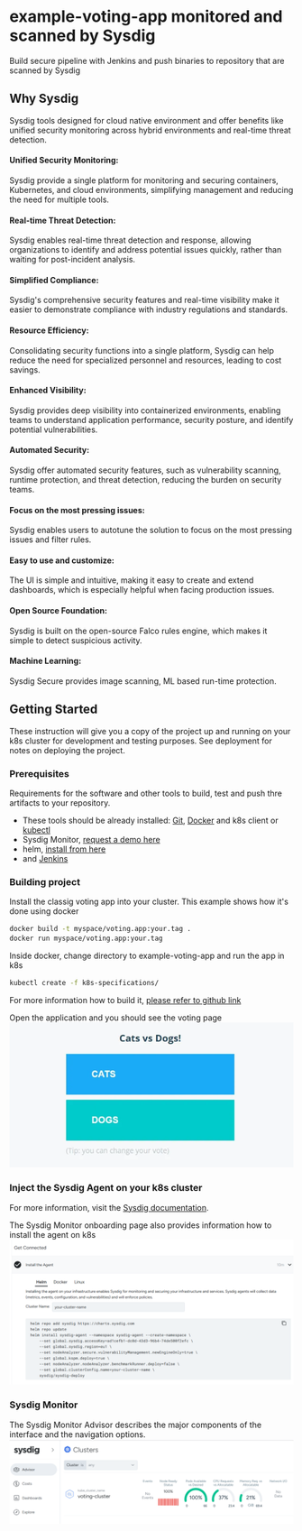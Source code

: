 # example-voting-app monitored and scanned by Sysdig

Build secure pipeline with Jenkins and push binaries to repository that are scanned by Sysdig

## Why Sysdig

Sysdig tools designed for cloud native environment and offer benefits like unified security monitoring across hybrid environments and real-time threat detection.

#### Unified Security Monitoring:
Sysdig provide a single platform for monitoring and securing containers, Kubernetes, and cloud environments, simplifying management and reducing the need for multiple tools.

#### Real-time Threat Detection:
Sysdig enables real-time threat detection and response, allowing organizations to identify and address potential issues quickly, rather than waiting for post-incident analysis.

#### Simplified Compliance:
Sysdig's comprehensive security features and real-time visibility make it easier to demonstrate compliance with industry regulations and standards.

#### Resource Efficiency:
Consolidating security functions into a single platform, Sysdig can help reduce the need for specialized personnel and resources, leading to cost savings.

#### Enhanced Visibility:
Sysdig provides deep visibility into containerized environments, enabling teams to understand application performance, security posture, and identify potential vulnerabilities.

#### Automated Security:
Sysdig offer automated security features, such as vulnerability scanning, runtime protection, and threat detection, reducing the burden on security teams.

#### Focus on the most pressing issues:
Sysdig enables users to autotune the solution to focus on the most pressing issues and filter rules.

#### Easy to use and customize:
The UI is simple and intuitive, making it easy to create and extend dashboards, which is especially helpful when facing production issues.

#### Open Source Foundation:
Sysdig is built on the open-source Falco rules engine, which makes it simple to detect suspicious activity.

#### Machine Learning:
Sysdig Secure provides image scanning, ML based run-time protection.


## Getting Started

These instruction will give you a copy of the project up and running on
your k8s cluster for development and testing purposes. See deployment
for notes on deploying the project.

### Prerequisites

Requirements for the software and other tools to build, test and push thre artifacts to your repository.
- These tools should be already installed: [Git](https://git-scm.com/book/en/v2/Getting-Started-Installing-Git), [Docker](https://docs.docker.com/engine/install/) and k8s client or [kubectl](https://kubernetes.io/docs/tasks/tools/)
- Sysdig Monitor, [request a demo here](https://sysdig.com/z-request-a-demo/)
- helm, [install from here](https://helm.sh/docs/intro/install/)
- and [Jenkins](https://www.jenkins.io/doc/book/installing/)

### Building project

Install the classig voting app into your cluster.
This example shows how it's done using docker
```sh
docker build -t myspace/voting.app:your.tag .
docker run myspace/voting.app:your.tag
```

Inside docker, change directory to example-voting-app and run the app in k8s
```sh
kubectl create -f k8s-specifications/
```

For more information how to build it, [please refer to github link](https://github.com/dockersamples/example-voting-app)

Open the application and you should see the voting page
![image alt](https://github.com/MacMohi/example-voting-app/blob/cef7479ccdb217fdff6e90ea4e719de0cfb20b77/images/vote_cats_dogs.png)


### Inject the Sysdig Agent on your k8s cluster

For more information, visit the [Sysdig documentation](https://docs.sysdig.com/en/sysdig-monitor/kubernetes/).

The Sysdig Monitor onboarding page also provides information how to install the agent on k8s
![image alt](https://github.com/MacMohi/example-voting-app/blob/cc00f007a35eb9c46109844315bdb3be0c679858/images/install_sysdig_agent.png)


### Sysdig Monitor

The Sysdig Monitor Advisor describes the major components of the interface and the navigation options.
![image alt](https://github.com/MacMohi/example-voting-app/blob/1171d438959e4d89f536b398cbddabe898d46fda/images/sysdig_advisor.png)
